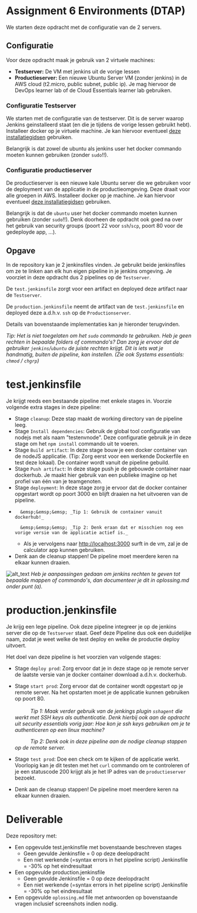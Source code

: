 # Assignment 6 Environments (DTAP)
We starten deze opdracht met de configuratie van de 2 servers.

## Configuratie
Voor deze opdracht maak je gebruik van 2 virtuele machines:
*   **Testserver:** De VM met jenkins uit de vorige lessen
*   **Productieserver:** Een nieuwe Ubuntu Server VM (zonder jenkins) in de AWS cloud (t2.micro, public subnet, public ip). Je mag hiervoor de DevOps learner lab of de Cloud Essentials learner lab gebruiken.

### Configuratie Testserver
We starten met de configuratie van de testserver. Dit is de server waarop Jenkins geinstalleerd staat (en die je tijdens de vorige lessen gebruikt hebt). Installeer docker op je virtuele machine. Je kan hiervoor eventueel [deze installatiegidsen](https://www.digitalocean.com/community/tutorial-collections/how-to-install-and-use-docker) gebruiken.

Belangrijk is dat zowel de ubuntu als jenkins user het docker commando moeten kunnen gebruiken (zonder `sudo`!!).

### Configuratie productieserver
De productieserver is een nieuwe kale Ubuntu server die we gebruiken voor de deployment van de applicatie in de productieomgeving. Deze draait voor alle groepen in AWS. Installeer docker op je machine. Je kan hiervoor eventueel [deze installatiegidsen](https://www.digitalocean.com/community/tutorial-collections/how-to-install-and-use-docker) gebruiken.

Belangrijk is dat de `ubuntu` user het docker commando moeten kunnen gebruiken (zonder `sudo`!!). Denk doorheen de opdracht ook goed na over het gebruik van security groups (poort 22 voor `ssh`/`scp`, poort 80 voor de gedeployde app, ...).

## Opgave
In de repository kan je 2 jenkinsfiles vinden. Je gebruikt beide jenkinsfiles om ze te linken aan elk hun eigen pipeline in je jenkins omgeving. Je voorziet in deze opdracht dus 2 pipelines op de `Testserver`. 

De `test.jenkinsfile` zorgt voor een artifact en deployed deze artifact naar de `Testserver`.

De `production.jenkinsfile` neemt de artifact van de `test.jenkinsfile` en deployed deze a.d.h.v. `ssh` op de `Productionserver`.

Details van bovenstaande implementaties kan je hieronder terugvinden.


_Tip: Het is niet toegelaten om het `sudo` commando te gebruiken. Heb je geen rechten in bepaalde folders of commando's? Dan zorg je ervoor dat de gebruiker `jenkins`/`ubuntu` de juiste rechten krijgt. Dit is iets wat je handmatig, buiten de pipeline, kan instellen. (Zie ook Systems essentials: `chmod` / `chgrp`)_

# test.jenkinsfile
Je krijgt reeds een bestaande pipeline met enkele stages in. Voorzie volgende extra stages in deze pipeline:
*   Stage `cleanup`: Deze stap maakt de working directory van de pipeline leeg.
*   Stage `Install dependencies`: Gebruik de global tool configuratie van nodejs met als naam "testenvnode". Deze configuratie gebruik je in deze stage om het `npm install` commando uit te voeren.
*   Stage `Build artifact`: In deze stage bouw je een docker container van de nodeJS applicatie. (Tip: Zorg eerst voor een werkende Dockerfile en test deze lokaal). De container wordt vanuit de pipeline gebuild.
*   Stage `Push artifact`: In deze stage push je de gebouwde container naar dockerhub. Je maakt hier gebruik van een publieke imagine op het profiel van één van je teamgenoten.
*   Stage `deployment`: In deze stage zorg je ervoor dat de docker container opgestart wordt op poort 3000 en blijft draaien na het uitvoeren van de pipeline.
*   
        &emsp;&emsp;&emsp; _Tip 1: Gebruik de container vanuit dockerhub!_
    
        &emsp;&emsp;&emsp; _Tip 2: Denk eraan dat er misschien nog een vorige versie van de applicatie actief is._
    
    * Als je vervolgens naar [http://localhost:3000](http://localhost:3000) surft in de vm, zal je de calculator app kunnen gebruiken.
*   Denk aan de cleanup stappen! De pipeline moet meerdere keren na elkaar kunnen draaien.

![alt_text](https://i.imgur.com/9leib3p.png "image_tooltip") _Heb je aanpassingen gedaan om jenkins rechten te geven tot bepaalde mappen of commando's, dan documenteer je dit in oplossing.md onder punt (a)._
  
# production.jenkinsfile

Je krijg een lege pipeline. Ook deze pipeline integreer je op de jenkins server die op de `Testserver` staat. Geef deze Pipeline dus ook een duidelijke naam, zodat je weet welke de test deploy en welke de productie deploy uitvoert.

Het doel van deze pipeline is het voorzien van volgende stages:

*   Stage `deploy prod`: Zorg ervoor dat je in deze stage op je remote server de laatste versie van je docker container download a.d.h.v. dockerhub.
*   Stage `start prod`: Zorg ervoor dat de container wordt opgestart op je remote server. Na het opstarten moet je de applicatie kunnen gebruiken op poort 80.
    <br/><br/>
     &emsp;&emsp;&emsp;_Tip 1: Maak verder gebruik van de jenkings plugin `sshagent` die werkt met SSH keys als authenticatie. Denk hierbij ook aan de opdracht uit security essentials vorig jaar: Hoe kon je ssh keys gebruiken om je te authenticeren op een linux machine?_
    
    &emsp;&emsp;&emsp;_Tip 2: Denk ook in deze pipeline aan de nodige cleanup stappen op de remote server._

*   Stage `test prod`: Doe een check om te kijken of de applicatie werkt. Voorlopig kan je dit testen met het `curl` commando om te controleren of je een statuscode 200 krijgt als je het IP adres van de `productieserver` bezoekt.
*   Denk aan de cleanup stappen! De pipeline moet meerdere keren na elkaar kunnen draaien.

# Deliverable
Deze repository met:
- Een opgevulde test.jenkinsfile met bovenstaande beschreven stages
    - Geen gevulde Jenkinsfile = 0 op deze deelopdracht
    - Een niet werkende (=syntax errors in het pipeline script) Jenkinsfile = -30% op het eindresultaat
- Een opgevulde production.jenkinsfile
    - Geen gevulde Jenkinsfile = 0 op deze deelopdracht
    - Een niet werkende (=syntax errors in het pipeline script) Jenkinsfile = -30% op het eindresultaat
- Een opgevulde `oplossing.md` file met antwoorden op bovenstaande vragen inclusief screenshots indien nodig.
